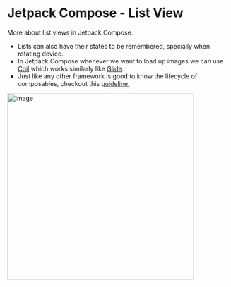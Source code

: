 # Jetpack Compose - List View

More about list views in Jetpack Compose.
 - Lists can also have their states to be remembered, specially when rotating device.
 - In Jetpack Compose whenever we want to load up images we can use [Coil](https://github.com/coil-kt/coil) which works similarly like [Glide](https://github.com/bumptech/glide).
 - Just like any other framework is good to know the lifecycle of composables, checkout this [guideline.](https://developer.android.com/jetpack/compose/lifecycle)

<img width="422" alt="image" src="https://user-images.githubusercontent.com/3371622/167228666-fa25acd4-52b0-4bcb-bb3b-fe7ac22ee6d3.png">